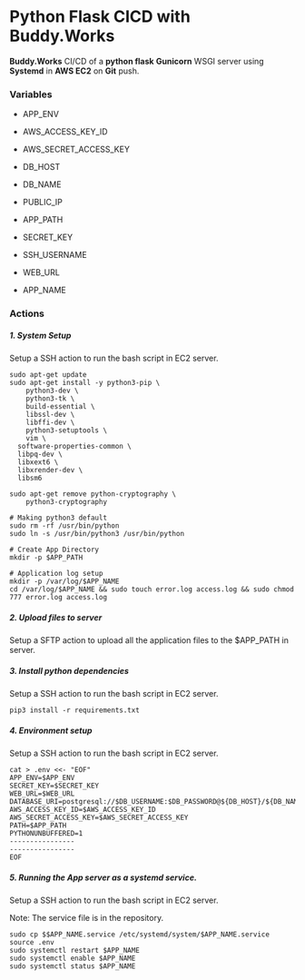 # Python Flask CICD with Buddy.Works

**Buddy.Works** CI/CD of a **python flask** **Gunicorn** WSGI server using **Systemd** in **AWS EC2** on **Git** push.

### Variables

- APP_ENV

- AWS_ACCESS_KEY_ID

- AWS_SECRET_ACCESS_KEY

- DB_HOST

- DB_NAME

- PUBLIC_IP

- APP_PATH

- SECRET_KEY

- SSH_USERNAME

- WEB_URL

- APP_NAME



### Actions

##### 1. System Setup

Setup a SSH action to run the bash script in EC2 server.

```
sudo apt-get update
sudo apt-get install -y python3-pip \
	python3-dev \
	python3-tk \
	build-essential \
	libssl-dev \
	libffi-dev \
	python3-setuptools \
	vim \
  software-properties-common \
  libpq-dev \
  libxext6 \
  libxrender-dev \
  libsm6
    
sudo apt-get remove python-cryptography \
	python3-cryptography

# Making python3 default
sudo rm -rf /usr/bin/python
sudo ln -s /usr/bin/python3 /usr/bin/python

# Create App Directory
mkdir -p $APP_PATH

# Application log setup
mkdir -p /var/log/$APP_NAME
cd /var/log/$APP_NAME && sudo touch error.log access.log && sudo chmod 777 error.log access.log
```

##### 2. Upload files to server

Setup a SFTP action to upload all the application files to the $APP_PATH in server.

##### 3. Install python dependencies

Setup a SSH action to run the bash script in EC2 server.
```
pip3 install -r requirements.txt
```

##### 4. Environment setup

Setup a SSH action to run the bash script in EC2 server.

```
cat > .env <<- "EOF"
APP_ENV=$APP_ENV
SECRET_KEY=$SECRET_KEY
WEB_URL=$WEB_URL
DATABASE_URI=postgresql://$DB_USERNAME:$DB_PASSWORD@${DB_HOST}/${DB_NAME}
AWS_ACCESS_KEY_ID=$AWS_ACCESS_KEY_ID
AWS_SECRET_ACCESS_KEY=$AWS_SECRET_ACCESS_KEY
PATH=$APP_PATH
PYTHONUNBUFFERED=1
----------------
----------------
EOF
```

##### 5. Running the App server as a systemd service.

Setup a SSH action to run the bash script in EC2 server.

Note: The service file is in the repository.
```
sudo cp $$APP_NAME.service /etc/systemd/system/$APP_NAME.service
source .env
sudo systemctl restart $APP_NAME
sudo systemctl enable $APP_NAME
sudo systemctl status $APP_NAME
```
